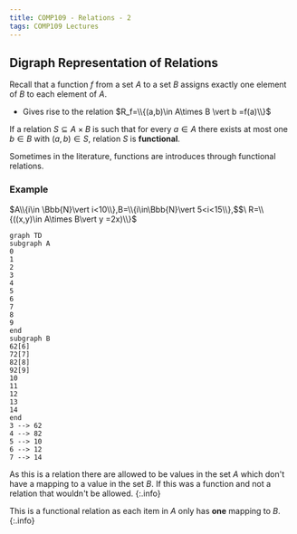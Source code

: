 ```yaml
---
title: COMP109 - Relations - 2
tags: COMP109 Lectures
---
```

## Digraph Representation of Relations

Recall that a function $f$ from a set $A$ to a set $B$ assigns exactly one element of $B$ to each element of $A$.

* Gives rise to the relation $R_f=\\{(a,b)\in A\times B \vert b =f(a)\\}$

If a relation $S\subseteq A\times B$ is such that for every $a\in A$ there exists at most one $b\in B$ with $(a,b)\in S$, relation $S$ is **functional**.

Sometimes in the literature, functions are introduces through functional relations.

### Example
$A\\{i\in \Bbb{N}\vert i<10\\},B=\\{i\in\Bbb{N}\vert 5<i<15\\},$$\ R=\\{((x,y)\in A\times B\vert y =2x)\\}$

```mermaid
graph TD
subgraph A
0
1
2
3
4
5
6
7
8
9
end
subgraph B
62[6]
72[7]
82[8]
92[9]
10
11
12
13
14
end
3 --> 62
4 --> 82
5 --> 10
6 --> 12
7 --> 14

```

As this is a relation there are allowed to be values in the set $A$ which don't have a mapping to a value in the set $B$. If this was a function and not a relation that wouldn't be allowed.
{:.info}

This is a functional relation as each item in  $A$ only has **one** mapping to $B$.
{:.info}
